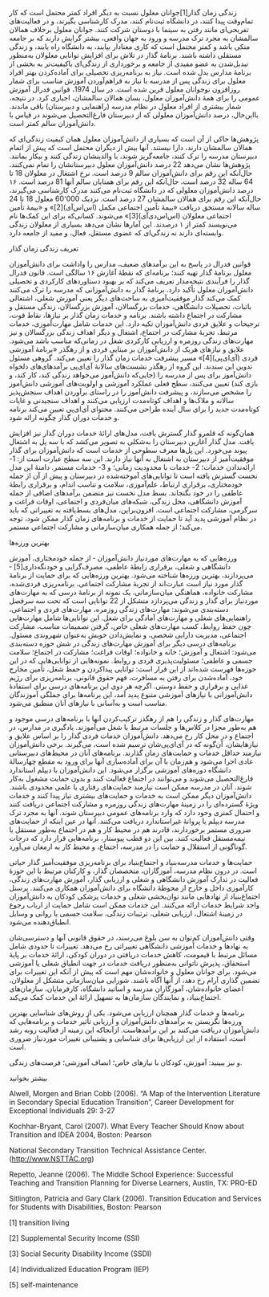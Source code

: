  زندگی زمان گذار[1]جوانان معلول نسبت به دیگر افراد کمتر محتمل است که کار تمام‌وقت پیدا کنند، در دانشگاه ثبت‌نام کنند، مدرک کارشناسی بگیرند، و در فعالیت‌های تفریحی‌ای مانند رفتن به سینما با دوستان شرکت کنند. جوانان معلول برخلاف همالان سالمشان به مجرد ترک مدرسه و ورود به جهان واقعی، بیشتر گرایش دارند که بر جامعه متکی باشد و کمتر محتمل است که کاری معنادار بیابند، به دانشگاه راه یابند، و زندگی مستقلی داشته باشند. برنامهٔ گذار در تلاش برای افزایش توانایی معلولان به‌منظور تبدیل‌شدن به عضو مفیدی از جامعه و برخورداری از زندگی‌ای باکیفیت‌تر به بخشی از برنامهٔ مدارس بدل شده است. نیاز به برنامه‌ریزی تحصیلی برای آماده‌کردن بهتر افراد معلول برای زندگی پس از مدرسه با نیاز به فراهم‌آوردن آموزش مناسب برای شمار روزافزون نوجوانان معلول قرین شده است. در سال 1974، قوانین فدرال آموزش عمومی را برای همهٔ دانش‌آموزان معلول، بسان همالان سالمشان، اجباری کرد. در نتیجه، شمار بیشتری از افراد معلول در نظام مدرسه (راهنمایی و دبیرستان) باقی ماندند. بااین‌حال، درصد دانش‌آموزان معلولی که از دبیرستان فارغ‌التحصیل می‌شوند در قیاس با دانش‌آموزان سالم کمتر است.

 پژوهش‌ها حاکی از آن است که بسیاری از دانش‌آموزان معلول همان کیفیت زندگی‌ای که همالان سالمشان دارند، دارا نیستند. آنها بیش از دیگران محتمل است که پیش از اتمام دبیرستان مدرسه را ترک کنند، جامعه‌گریز شوند، با والدینشان زندگی کنند و بیکار بمانند. پژوهش‌ها نشان می‌دهد 22 درصد دانش‌آموزان معلول دبیرستانشان را تمام نمی‌کنند، حال‌آنکه این رقم برای دانش‌آموزان سالم 9 درصد است. نرخ اشتغال در معلولان 18 تا 64 ساله 32 درصد است، حال‌آنکه این رقم برای همتایان سالم آنها 81 درصد است. ۱۶ درصد دانش‌آموزان معلولی که در دانشگاه ثبت‌نام می‌کنند مدرک کارشناسی می‌گیرند، حال‌آنکه این رقم برای همالان سالمشان 27 درصد است. نزدیک 60٬000 معلول 18 تا 24 ساله سالانه مستحق دریافت «بیمهٔ تأمین اجتماعی مکمل (اس‌اس‌آی)[2]» و «بیمهٔ تأمین اجتماعی معلولان (اس‌اس‌دی‌آی)[3]» می‌شوند. کسانی‌که برای این کمک‌ها نام می‌نویسند کمتر از ۱ درصدند. این آمارها نشان می‌دهد بسیاری از معلولان زندگی وابسته‌ای دارند نه زندگی‌ای که عضوی مستقل، فعال، و مفید از جامعه دارد.

تعریف زندگی زمان گذار

قوانین فدرال در پاسخ به این برآمدهای ضعیف، مدارس را واداشت برای دانش‌آموزان معلول برنامهٔ گذار تهیه کنند؛ برنامه‌ای که نقطهٔ آغازش ۱۶ سالگی است. قانون فدرال گذار را فرآیندی نتیجه‌مدار تعریف می‌کند که بر بهبود دستاوردهای کارکردی و تحصیلی دانش‌آموزان معلول تأکید دارد. برنامهٔ گذار به دانش‌آموزانی که مدرسه را ترک می‌کنند کمک می‌کند گذار موفقیت‌آمیزی به ساحت‌های دیگر یعنی آموزش شغلی، اشتغالی باثبات، تحصیلات دانشگاهی، خدمات بزرگسالان، آموزش بزرگسالان، زندگی مستقل و مشارکت در اجتماع داشته باشند. برنامه و خدمات زمان گذار بر نیازها، نقاط قوت، ترجیحات و علایق فردی دانش‌آموزان تکیه دارد. این خدمات شامل مهارت‌آموزی، خدمات مرتبط، تجربهٔ مشارکت در اجتماع، اشتغال و دیگر اهداف زندگی بزرگسالان و نیز مهارت‌های زندگی روزمره و ارزیابی کارکردی شغل در زمانی‌که مناسب باشد می‌شود. علایق و نیازهای هریک از دانش‌آموزان بر مبنایی فردی و از رهگذر «برنامهٔ آموزشی فردی (آی‌ای‌پی)[4]» مسیر پیشرفت خدمات زمان گذار را تعیین می‌کند. گروهی مسئول تدوین این سندند. این گروه از رهگذر نشست‌های سالانهٔ آی‌ای‌پی برآمدهای‌های دلخواه دانش‌آموز برای پس از مدرسه را (جایی‌که دانش‌آموز می‌خواهد زندگی کند، کار کند، و بازی کند) تعیین می‌کنند، سطح فعلی عملکرد آموزشی و اولویت‌های آموزشی دانش‌آموز را مشخص می‌سازند، و پیشرفت دانش‌آموز را در راستای برآوردن اهداف سنجش‌پذیر سالانه و ملاک‌ها و اهداف کوتاه‌مدت ارزیابی می‌کنند و اهداف سنجیدنی و غایات کوتاه‌مدت جدید را برای سال آینده طراحی می‌کنند. محتوای آی‌ای‌پی تعیین می‌کند برنامه و خدمات دوران گذار چگونه ارائه شود.

 همان‌گونه که قلمرو گذار گسترش یافت، مدل‌های ارائهٔ خدمات دوران گذار نیز افزایش یافت. مدل گذار آغازین دبیرستان را به‌شکلی به تصویر می‌کشد که با سه پل به اشتغال پیوند می‌خورد. این پل‌ها معرف سطوحی از خدمات است که دانش‌آموزان برای گذار موفقیت‌آمیز از دبیرستان به اشتغال به آنها نیاز دارند. این سه سطح عبارت است از: 1- ارائه‌ندادن خدمات؛ 2- خدمات با محدودیت زمانی؛ و 3- خدمات مستمر. دامنهٔ این مدل نخست گسترش یافته است تا توانایی‌های آموخته‌شده در دبیرستان و پیش از آن از جمله خودمختاری، برقراری ارتباط، علم‌آموزی، سلامت و تناسب اندام، و برقراری رابطهٔ عاطفی را در خود بگنجاند. بسط مدل نخست نیز متضمن برآمدهای اضافی از جمله آموزش دانشگاهی، محل زندگی، شبکه‌های میان‌فردی و اجتماعی، اوقات فراغت و سرگرمی، مشارکت اجتماعی است. افزون‌براین، مدل‌های بسط‌یافته به تغییراتی که باید در نظام آموزشی پدید آید تا حمایت از خدمات و برنامه‌های زمان گذار ممکن شود، توجه می‌کند؛ از جمله همکاری میان‌سازمانی و مشارکت اجتماعی مستمر.

بهترین ورزه‌ها

 ورزه‌هایی که به مهارت‌های موردنیاز دانش‌آموزان ‐ از جمله خودمختاری، آموزش دانشگاهی و شغلی، برقراری رابطهٔ عاطفی، مصرف‌گرایی و خودنگه‌داری[5] ‐ می‌پردازند، بهترین ورزه‌ها شناخته می‌شود. بهترین ورزه‌هایی که برای حمایت از برنامهٔ گذار مورد نیاز است عبارت‌اند از تجربهٔ مشارکت اجتماعی، برنامه‌ریزی فردی‌شده، مشارکت خانواده، هماهنگی میان‌سازمانی. یک نمونه از برنامهٔ درسی که به مهارت‌های موردنیاز برای گذار و زندگی می‌پردازد متشکل از 22 توانایی است که تحت سه سرفصل دسته‌بندی می‌شوند: مهارت‌های زندگی روزمره، مهارت‌های فردی و اجتماعی، راهنمایی‌های شغلی و مهارت‌های آمادگی برای شغل. این توانایی‌ها شامل مهارت‌هایی چون حفظ روابط، کسب مهارت‌های شغلی خاص، گرفتن تصمیمات مناسب، مشارکت اجتماعی، مدیریت دارایی شخصی، و نمایش‌دادن خویش به‌عنوان شهروندی مسئول. برنامه‌های درسی دیگر برای آموزش مهارت‌های زندگی در شش حوزه دسته‌بندی می‌شود: اشتغال و آموزش؛ خانه و خانواده؛ اوقات فراغت؛ مشارکت در اجتماع؛ سلامت جسمی و عاطفی؛ مسئولیت‌پذیری فردی و روابط. نمونه‌هایی از توانایی‌هایی که در این حوزه‌ها فهرست شده‌اند از این قرار است: توانایی پیداکردن و حفظ شغل، تأمین مخارج خود، آماده‌شدن برای رفتن به مسافرت، فهم حقوق قانونی، برنامه‌ریزی برای رژیم غذایی و برقراری و حفظ دوستی. اگرچه هر دوی این برنامه‌های درسی برای استفادهٔ دانش‌آموزانی با نیازهای آموزشی متنوع پدید آمد، این برنامه‌ها برای جملگی آموزندگان مناسب است و به‌آسانی با نیازهای آنان منطبق می‌شود.

 مهارت‌های گذار و زندگی را هم از رهگذر ترکیب‌کردن آنها با برنامه‌های درسی موجود و هم به‌طور مجزا در کلاس‌ها و جلسات مرتبط با شغل می‌آموزند. یادگیری در مدارس، در اجتماع و در محل کار رخ می‌دهد. دانش‌آموزان خدمات فردی گذار را بر اساس علایق و نیازهایشان، آن‌گونه که در آی‌ای‌پی‌شان ترسیم شده است، می‌گیرند. برخی دانش‌آموزان نیازمند حداقل خدمات و حمایت‌های زمان گذارند. برنامه‌های آنان در محیط‌های دبیرستانی عادی اجرا می‌شود و هم‌زمان با آن برای آماده‌سازی آنها برای ورود به مقطع چهارسالهٔ دانشگاه دوره‌های آموزشی برگزار می‌شود. این دانش‌آموزان با دیپلم استاندارد فارغ‌التحصیل می‌شوند و می‌توانند در اجتماع فعالیت کنند و بدون حمایت مشغول به‌کار شوند. آنان در مدرسه ممکن است نیازمند حمایت‌های رفتاری یا علمی محدودی باشند. دانش‌آموزان دیگر ممکن است به خدمات و حمایت‌های بیشتری نیاز پیدا کنند و خدمات ویژهٔ گسترده‌ای را در زمینهٔ مهارت‌های زندگی روزمره و مشارکت اجتماعی دریافت کنند و احتمال کمتری وجود دارد که وارد برنامه‌های عمومی دبیرستان شوند. آنها به مجرد ترک مدرسه دیپلم یا پروانهٔ غیراستاندارد دریافت می‌کنند. آنها در عین اینکه از حمایت‌های ضروری مستمر برخوردارند، قادرند هم در محیط کار و هم در اجتماع به‌طور مستقل یا نیمه‌مستقل فعالیت کنند. بین این دو قطب پیوستار، برنامه‌هایی قرار دارد که درجات گوناگونی از استقلال و حمایت را در مدرسه، اجتماع، و محیط کار به ارمغان می‌آورد.

حمایت‌ها و خدمات مدرسه‌بنیاد و اجتماع‌بنیاد برای برنامه‌ریزی موفقیت‌آمیز گذار حیاتی است. در درون نظام مدرسه، آموزگاران، متخصصان گذار، و کارکنان مرتبط با این حوزهٔ فعالیت در تدارک آموزش دانشگاهی و شغلی و ارزیابی گذار، آموزش مهارت‌های زندگی، کارآموزی داخل و خارج از محوطهٔ دانشگاه برای دانش‌آموزان همکاری می‌کنند. پرسنل اجتماع‌بنیاد از نهادهایی مانند توان‌بخشی شغلی و خدمات پزشکی کودکان به دانش‌آموزان واجد شرایط خدمات ارائه می‌کنند. این خدمات ممکن است شامل حمایت از ارباب رجوع در زمینهٔ اشتغال، ارزیابی شغلی، ترتیبات زندگی، سلامت جسمی یا روانی و وسایل انطباق‌دهنده می‌شود.

وقتی دانش‌آموزان کم‌توان به سن بلوغ می‌رسند، در حقوق قانونی آنها و دسترسی‌شان به نهادها و خدمات آموزشی دانشگاهی تغییراتی رخ می‌دهد. تغییرات تا حدودی شامل مسائل مرتبط با قیمومت، کاهش خدمات دریافتی در دوران کودکی، ارائهٔ خدمات بر پایهٔ استحقاق، پذیرش ناتوانی به‌منظور دریافت خدمات در جهت انطباق شغلی یا آموزشی می‌شود. برای جوانان معلول و خانواده‌شان مهم است که پیش از آنکه این تغییرات برای تضمین گذاری آرام رخ دهد، از آنها آگاه باشند. شورایی میان‌سازمانی متشکل از معلولان، اعضای خانواده‌شان، آموزگاران مدرسه و اساتید دانشگاه، کارفرمایان، سازمان‌های اجتماع‌بنیاد، و نمایندگان سازمان‌ها به تسهیل ارائهٔ این خدمات کمک می‌کند.

برنامه‌ها و خدمات گذار همچنان ارزیابی می‌شود. یکی از روش‌های شناسایی بهترین ورزه‌ها نگریستن به برآمدهای دانش‌آموزان و ارزیابی تأثیر خدمات و برنامه‌هایی که دانش‌آموزان دریافت می‌کنند بر این برآمدهاست. ازآنجاکه این زمینه از فعالیت روبه رشد است، استفاده از این ارزیابی‌ها برای شناسایی و پشتیبانی تغییرات موردنیاز ضروری است.

  


 و نیز ببینید: آموزش، کودکان با نیازهای خاص؛ انصاف آموزشی؛ فرصت‌های زندگی.

  


بیشتر بخوانید

  


Alwell, Morgen and Brian Cobb (2006). “A Map of the Intervention Literature in Secondary Special Education Transition”, Career Development for Exceptional Individuals 29: 3-27

Kochhar-Bryant, Carol (2007). What Every Teacher Should Know about Transition and IDEA 2004, Boston: Pearson

National Secondary Transition Technical Assistance Center. (http://www.NSTTAC.org)

Repetto, Jeanne (2006). The Middle School Experience: Successful Teaching and Transition Planning for Diverse Learners, Austin, TX: PRO-ED

Sitlington, Patricia and Gary Clark (2006). Transition Education and Services for Students with Disabilities, Boston: Pearson

[1] transition living

[2] Supplemental Security Income (SSI)

[3] Social Security Disability Income (SSDI)

[4] Individualized Education Program (IEP)

[5] self-maintenance

 

 

 